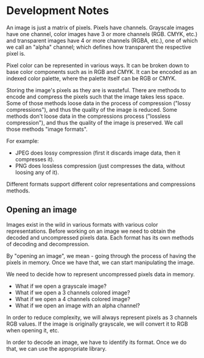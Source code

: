 # Development Notes

An image is just a matrix of pixels. Pixels have channels. Grayscale images have
one channel, color images have 3 or more channels (RGB. CMYK, etc.) and
transparent images have 4 or more channels (RGBA, etc.), one of which we call
an "alpha" channel; which defines how transparent the respective pixel is.

Pixel color can be represented in various ways. It can be broken down to base
color components such as in RGB and CMYK. It can be encoded as an indexed color
palette, where the palette itself can be RGB or CMYK.

Storing the image's pixels as they are is wasteful. There are methods to encode
and compress the pixels such that the image takes less space. Some of those
methods loose data in the process of compression ("lossy compressions"), and
thus the quality of the image is reduced. Some methods don't loose data in the
compressions process ("lossless compression"), and thus the quality of the image
is preserved. We call those methods "image formats".

For example:

- JPEG does lossy compression (first it discards image data, then it compresses
  it).
- PNG does lossless compression (just compresses the data, without loosing any
  of it).

Different formats support different color representations and compressions
methods.

## Opening an image

Images exist in the wild in various formats with various color representations.
Before working on an image we need to obtain the decoded and uncompressed pixels
data. Each format has its own methods of decoding and decompression.

By "opening an image", we mean - going through the process of having the pixels
in memory. Once we have that, we can start manipulating the image.

We need to decide how to represent uncompressed pixels data in memory.

- What if we open a grayscale image?
- What if we open a 3 channels colored image?
- What if we open a 4 channels colored image?
- What if we open an image with an alpha channel?

In order to reduce complexity, we will always represent pixels as 3 channels
RGB values. If the image is originally grayscale, we will convert it to RGB
when opening it, etc.

In order to decode an image, we have to identify its format. Once we do that,
we can use the appropriate library.

